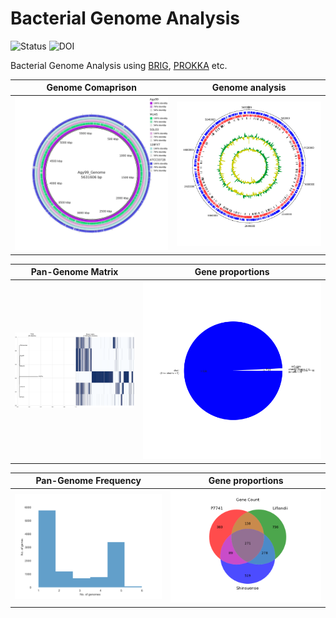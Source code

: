 # Bacterial Genome Analysis

![Status](https://img.shields.io/badge/status-alpha-red)
![DOI](https://img.shields.io/badge/DOI-in__progress-blue)

Bacterial Genome Analysis using [BRIG](https://beatsonlab.com/softwares/brig/), [PROKKA](https://github.com/tseemann/prokka?tab=readme-ov-file) etc.

Genome Comaprison            |  Genome analysis
:-------------------------:|:-------------------------:
<img src="https://github.com/hasanwraeth/Bacteria_Genome_Analysis/blob/main/Compare.jpg" width="675"> |  ![](https://github.com/hasanwraeth/Bacteria_Genome_Analysis/blob/main/Agy99_act.png)

Pan-Genome Matrix            |  Gene proportions
:-------------------------:|:-------------------------:
<img src="https://github.com/hasanwraeth/Bacteria_Genome_Analysis/blob/main/pangenome_matrix.png" width="675"> |  ![](https://github.com/hasanwraeth/Bacteria_Genome_Analysis/blob/main/pangenome_pie.png)

Pan-Genome Frequency            |  Gene proportions
:-------------------------:|:-------------------------:
<img src="https://github.com/hasanwraeth/Bacteria_Genome_Analysis/blob/main/pangenome_frequency.png" width="675"> |  <img src="https://github.com/hasanwraeth/Bacteria_Genome_Analysis/blob/main/gene_P7741_Liflandii_Shinsuense.png" width="675">
